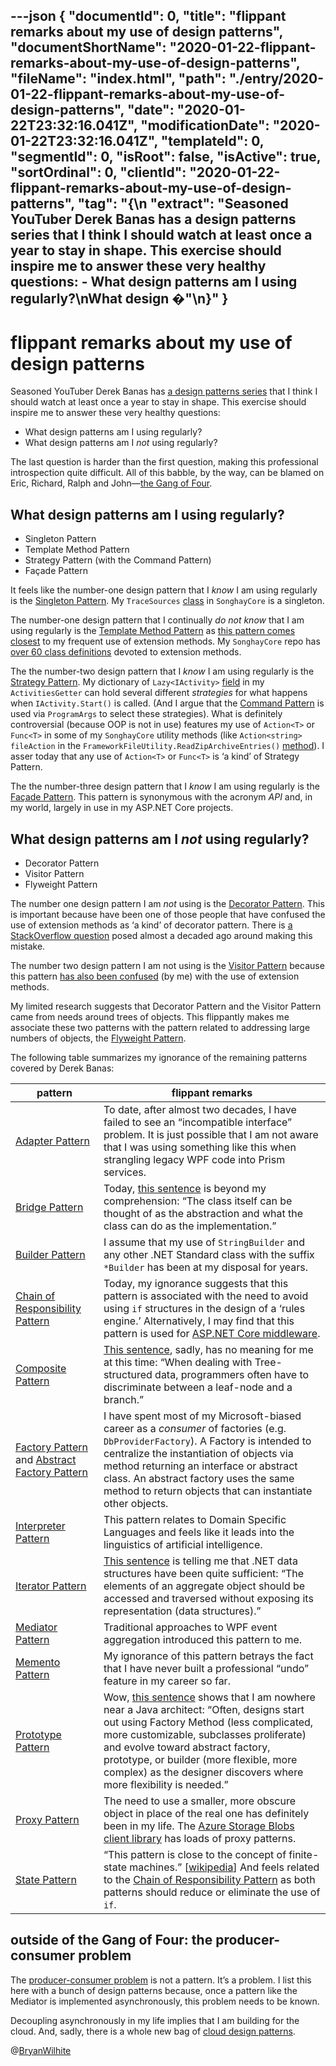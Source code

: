 ---json
{
  "documentId": 0,
  "title": "flippant remarks about my use of design patterns",
  "documentShortName": "2020-01-22-flippant-remarks-about-my-use-of-design-patterns",
  "fileName": "index.html",
  "path": "./entry/2020-01-22-flippant-remarks-about-my-use-of-design-patterns",
  "date": "2020-01-22T23:32:16.041Z",
  "modificationDate": "2020-01-22T23:32:16.041Z",
  "templateId": 0,
  "segmentId": 0,
  "isRoot": false,
  "isActive": true,
  "sortOrdinal": 0,
  "clientId": "2020-01-22-flippant-remarks-about-my-use-of-design-patterns",
  "tag": "{\n  \"extract\": \"Seasoned YouTuber Derek Banas has a design patterns series that I think I should watch at least once a year to stay in shape. This exercise should inspire me to answer these very healthy questions: - What design patterns am I using regularly?\\nWhat design �\"\n}"
}
---

# flippant remarks about my use of design patterns

Seasoned YouTuber Derek Banas has [a design patterns series](https://www.youtube.com/playlist?list=PLF206E906175C7E07) that I think I should watch at least once a year to stay in shape. This exercise should inspire me to answer these very healthy questions:

- What design patterns am I using regularly?
- What design patterns am I _not_ using regularly?

The last question is harder than the first question, making this professional introspection quite difficult. All of this babble, by the way, can be blamed on Eric, Richard, Ralph and John—[the Gang of Four](https://en.wikipedia.org/wiki/Design_Patterns).

## What design patterns am I using regularly?

- Singleton Pattern
- Template Method Pattern
- Strategy Pattern (with the Command Pattern)
- Façade Pattern

It feels like the number-one design pattern that I _know_ I am using regularly is the [Singleton Pattern](https://www.youtube.com/watch?v=NZaXM67fxbs&list=PLF206E906175C7E07&index=8&t=0s). My `TraceSources` [class](https://github.com/BryanWilhite/SonghayCore/blob/master/SonghayCore/Diagnostics/TraceSources.cs) in `SonghayCore` is a singleton.

The number-one design pattern that I continually _do not know_ that I am using regularly is the [Template Method Pattern](https://www.youtube.com/watch?v=aR1B8MlwbRI&list=PLF206E906175C7E07&index=17&t=0s) as [this pattern comes closest](https://stackoverflow.com/a/6936197/22944) to my frequent use of extension methods. My `SonghayCore` repo has [over 60 class definitions](https://github.com/BryanWilhite/SonghayCore/tree/master/SonghayCore/Extensions) devoted to extension methods.

The the number-two design pattern that I _know_ I am using regularly is the [Strategy Pattern](https://www.youtube.com/watch?v=-NCgRD9-C6o&list=PLF206E906175C7E07&index=4&t=0s). My dictionary of `Lazy<IActivity>` [field](https://github.com/BryanWilhite/SonghayCore/blob/master/SonghayCore/Models/ActivitiesGetter.cs#L74) in my `ActivitiesGetter` can hold several different _strategies_ for what happens when `IActivity.Start()` is called. (And I argue that the [Command Pattern](https://www.youtube.com/watch?v=7Pj5kAhVBlg&list=PLF206E906175C7E07&index=13&t=0s) is used via `ProgramArgs` to select these strategies). What is definitely controversial (because OOP is not in use) features my use of `Action<T>` or `Func<T>` in some of my `SonghayCore` utility methods (like `Action<string> fileAction` in the `FrameworkFileUtility.ReadZipArchiveEntries()` [method](https://github.com/BryanWilhite/SonghayCore/blob/master/SonghayCore/FrameworkFileUtility.Compression.cs#L25)). I asser today that any use of `Action<T>` or `Func<T>` is ‘a kind’ of Strategy Pattern.

The the number-three design pattern that I _know_ I am using regularly is the [Façade Pattern](https://www.youtube.com/watch?v=B1Y8fcYrz5o&list=PLF206E906175C7E07&index=15&t=0s). This pattern is synonymous with the acronym _API_ and, in my world, largely in use in my ASP.NET Core projects.

## What design patterns am I _not_ using regularly?

- Decorator Pattern
- Visitor Pattern
- Flyweight Pattern

The number one design pattern I am _not_ using is the [Decorator Pattern](https://www.youtube.com/watch?v=j40kRwSm4VE&list=PLF206E906175C7E07&index=12&t=0s). This is important because have been one of those people that have confused the use of extension methods as ‘a kind’ of decorator pattern. There is [a StackOverflow question](https://stackoverflow.com/questions/4888116/the-decorator-pattern-extension-methods-in-c-sharp) posed almost a decaded ago around making this mistake.

The number two design pattern I am not using is the [Visitor Pattern](https://www.youtube.com/watch?v=pL4mOUDi54o&list=PLF206E906175C7E07&index=27&t=0s) because this pattern [has also been confused](https://stackoverflow.com/a/6935609/22944) (by me) with the use of extension methods.

My limited research suggests that Decorator Pattern and the Visitor Pattern came from needs around trees of objects. This flippantly makes me associate these two patterns with the pattern related to addressing large numbers of objects, the [Flyweight Pattern](https://www.youtube.com/watch?v=0vV-R2926ss&list=PLF206E906175C7E07&index=20&t=0s).

The following table summarizes my ignorance of the remaining patterns covered by Derek Banas:

pattern | flippant remarks
-- | --
[Adapter Pattern](https://www.youtube.com/watch?v=qG286LQM6BU&list=PLF206E906175C7E07&index=14&t=0s) | To date, after almost two decades, I have failed to see an “incompatible interface” problem. It is just possible that I am not aware that I was using something like this when strangling legacy WPF code into Prism services.
[Bridge Pattern](https://www.youtube.com/watch?v=9jIgSsIfh_8&list=PLF206E906175C7E07&index=16&t=0s) | Today, [this sentence](https://en.wikipedia.org/wiki/Bridge_pattern) is beyond my comprehension: “The class itself can be thought of as the abstraction and what the class can do as the implementation.”
[Builder Pattern](https://www.youtube.com/watch?v=9XnsOpjclUg&list=PLF206E906175C7E07&index=9&t=0s) | I assume that my use of `StringBuilder` and any other .NET Standard class with the suffix `*Builder` has been at my disposal for years.
[Chain of Responsibility Pattern](https://www.youtube.com/watch?v=jDX6x8qmjbA&list=PLF206E906175C7E07&index=23&t=0s) | Today, my ignorance suggests that this pattern is associated with the need to avoid using `if` structures in the design of a ‘rules engine.’ Alternatively, I may find that this pattern is used for [ASP.NET Core middleware](https://weblogs.asp.net/ricardoperes/dynamically-loading-middleware-in-asp-net-core).
[Composite Pattern](https://www.youtube.com/watch?v=2HUnoKyC9l0&list=PLF206E906175C7E07&index=19&t=0s) | [This sentence](https://en.wikipedia.org/wiki/Composite_pattern#Motivation), sadly, has no meaning for me at this time: “When dealing with Tree-structured data, programmers often have to discriminate between a leaf-node and a branch.”
[Factory Pattern](https://www.youtube.com/watch?v=ub0DXaeV6hA&list=PLF206E906175C7E07&index=6&t=0s) and [Abstract Factory Pattern](https://www.youtube.com/watch?v=xbjAsdAK4xQ&list=PLF206E906175C7E07&index=7&t=0s) | I have spent most of my Microsoft-biased career as a _consumer_ of factories (e.g. `DbProviderFactory`). A Factory is intended to centralize the instantiation of objects via method returning an interface or abstract class. An abstract factory uses the same method to return objects that can instantiate other objects.
[Interpreter Pattern](https://www.youtube.com/watch?v=6CVymSJQuJE&list=PLF206E906175C7E07&index=24&t=0s) | This pattern relates to Domain Specific Languages and feels like it leads into the linguistics of artificial intelligence.
[Iterator Pattern](https://www.youtube.com/watch?v=VKIzUuMdmag&list=PLF206E906175C7E07&index=18&t=0s) | [This sentence](https://en.wikipedia.org/wiki/Iterator_pattern#Overview) is telling me that .NET data structures have been quite sufficient: “The elements of an aggregate object should be accessed and traversed without exposing its representation (data structures).”
[Mediator Pattern](https://www.youtube.com/watch?v=8DxIpdKd41A&list=PLF206E906175C7E07&index=25&t=0s) | Traditional approaches to WPF event aggregation introduced this pattern to me.
[Memento Pattern](https://www.youtube.com/watch?v=jOnxYT8Iaoo&list=PLF206E906175C7E07&index=26&t=0s) | My ignorance of this pattern betrays the fact that I have never built a professional “undo” feature in my career so far.
[Prototype Pattern](https://www.youtube.com/watch?v=AFbZhRL0Uz8&list=PLF206E906175C7E07&index=10&t=0s) | Wow, [this sentence](https://en.wikipedia.org/wiki/Prototype_pattern#Rules_of_thumb) shows that I am nowhere near a Java architect: “Often, designs start out using Factory Method (less complicated, more customizable, subclasses proliferate) and evolve toward abstract factory, prototype, or builder (more flexible, more complex) as the designer discovers where more flexibility is needed.”
[Proxy Pattern](https://www.youtube.com/watch?v=cHg5bWW4nUI&list=PLF206E906175C7E07&index=22&t=0s) | The need to use a smaller, more obscure object in place of the real one has definitely been in my life. The [Azure Storage Blobs client library](https://github.com/Azure/azure-sdk-for-net/tree/master/sdk/storage/Azure.Storage.Blobs) has loads of proxy patterns.
[State Pattern](https://www.youtube.com/watch?v=MGEx35FjBuo&list=PLF206E906175C7E07&index=21&t=0s) | “This pattern is close to the concept of finite-state machines.” [[wikipedia](https://en.wikipedia.org/wiki/State_pattern)] And feels related to the [Chain of Responsibility Pattern](https://www.youtube.com/watch?v=jDX6x8qmjbA&list=PLF206E906175C7E07&index=23&t=0s) as both patterns should reduce or eliminate the use of `if`.

## outside of the Gang of Four: the producer-consumer problem

The [producer-consumer problem](https://en.wikipedia.org/wiki/Producer%E2%80%93consumer_problem) is not a pattern. It’s a problem. I list this here with a bunch of design patterns because, once a pattern like the Mediator is implemented asynchronously, this problem needs to be known.

Decoupling asynchronously in my life implies that I am building for the cloud. And, sadly, there is a whole new bag of [cloud design patterns](https://docs.microsoft.com/en-us/azure/architecture/patterns/#catalog-of-patterns).

@[BryanWilhite](https://twitter.com/BryanWilhite)
